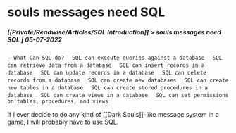 # souls messages need SQL
##### [[Private/Readwise/Articles/SQL Introduction]] > souls messages need SQL | 05-07-2022

`- What Can SQL do?`
`  SQL can execute queries against a database`
`  SQL can retrieve data from a database`
`  SQL can insert records in a database`
`  SQL can update records in a database`
`  SQL can delete records from a database`
`  SQL can create new databases`
`  SQL can create new tables in a database`
`  SQL can create stored procedures in a database`
`  SQL can create views in a database`
`  SQL can set permissions on tables, procedures, and views`
  
  If I ever decide to do any kind of [[Dark Souls]]-like message system in a game, I will probably have to use SQL.